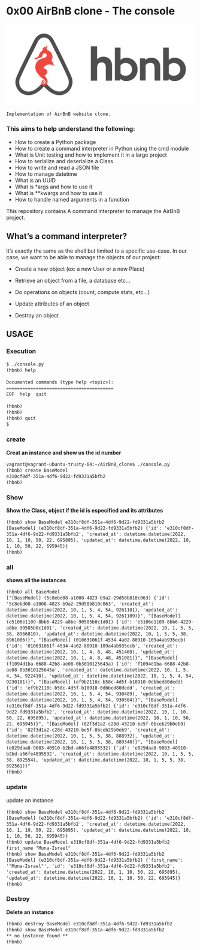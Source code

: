 # 0x00 AirBnB clone - The console

![ArBnB](clone.png)

	Implementation of AirBnB website clone.

### This aims to help understand the following:
	
* How to create a Python package
* How to create a command interpreter in Python using the cmd module
* What is Unit testing and how to implement it in a large project
* How to serialize and deserialize a Class
* How to write and read a JSON file
* How to manage datetime
* What is an UUID
* What is *args and how to use it
* What is **kwargs and how to use it
* How to handle named arguments in a function

This repository contains A command interpreter to manage the AirBnB project.

## What’s a command interpreter?
It’s exactly the same as the shell but limited to a specific use-case. In our case, we want to be able to manage the objects of our project:

* Create a new object (ex: a new User or a new Place)

* Retrieve an object from a file, a database etc…

* Do operations on objects (count, compute stats, etc…)

* Update attributes of an object

* Destroy an object

## USAGE

### Execution
```
$ ./console.py
(hbnb) help

Documented commands (type help <topic>):
========================================
EOF  help  quit

(hbnb) 
(hbnb) 
(hbnb) quit
$
```

### create

**Creat an instance and show us the id number**

```
vagrant@vagrant-ubuntu-trusty-64:~/AirBnB_clone$ ./console.py 
(hbnb) create BaseModel
e310cf8df-351a-4df6-9d22-fd9331a5bfb2
(hbnb)
```
### Show

**Show the Class, object if the id is especified and its attributes**

```
(hbnb) show BaseModel e310cf8df-351a-4df6-9d22-fd9331a5bfb2
[BaseModel] (e310cf8df-351a-4df6-9d22-fd9331a5bfb2) {'id': 'e310cf8df-351a-4df6-9d22-fd9331a5bfb2', 'created_at': datetime.datetime(2022, 10, 1, 10, 50, 22, 695895), 'updated_at': datetime.datetime(2022, 10, 1, 10, 50, 22, 695945)}
(hbnb)
```
### all

**shows all the instances**

```
(hbnb) all BaseModel
["[BaseModel] (5c8ebd08-a1008-4823-b9a2-29d58b810c063) {'id': '5c8ebd08-a1008-4823-b9a2-29d58b810c063', 'created_at': datetime.datetime(2022, 10, 1, 5, 4, 54, 9261101), 'updated_at': datetime.datetime(2022, 10, 1, 5, 4, 54, 9261109)}", "[BaseModel] (e5106e1109-8bb6-4229-a8be-90585b0c1d01) {'id': 'e5106e1109-8bb6-4229-a8be-90585b0c1d01', 'created_at': datetime.datetime(2022, 10, 1, 5, 5, 38, 8966810), 'updated_at': datetime.datetime(2022, 10, 1, 5, 5, 38, 8961006)}", "[BaseModel] (010631061f-4534-4a02-80910-109a4ab935ecb) {'id': '010631061f-4534-4a02-80910-109a4ab935ecb', 'created_at': datetime.datetime(2022, 10, 1, 4, 8, 48, 451468), 'updated_at': datetime.datetime(2022, 10, 1, 4, 8, 48, 451081)}", "[BaseModel] (f1094d1ba-6688-42b8-ae08-0b3010125643a) {'id': 'f1094d1ba-6688-42b8-ae08-0b3010125643a', 'created_at': datetime.datetime(2022, 10, 1, 5, 4, 54, 922410), 'updated_at': datetime.datetime(2022, 10, 1, 5, 4, 54, 9230101)}", "[BaseModel] (ef9b2110c-b58c-4d5f-b10910-0dbbed80dedd) {'id': 'ef9b2110c-b58c-4d5f-b10910-0dbbed80dedd', 'created_at': datetime.datetime(2022, 10, 1, 5, 4, 54, 930489), 'updated_at': datetime.datetime(2022, 10, 1, 5, 4, 54, 930504)}", "[BaseModel] (e310cf8df-351a-4df6-9d22-fd9331a5bfb2) {'id': 'e310cf8df-351a-4df6-9d22-fd9331a5bfb2', 'created_at': datetime.datetime(2022, 10, 1, 10, 50, 22, 695895), 'updated_at': datetime.datetime(2022, 10, 1, 10, 50, 22, 695945)}", "[BaseModel] (82f3d1a2-c28d-43210-be5f-0bceb29b0eb9) {'id': '82f3d1a2-c28d-43210-be5f-0bceb29b0eb9', 'created_at': datetime.datetime(2022, 10, 1, 5, 5, 38, 888932), 'updated_at': datetime.datetime(2022, 10, 1, 5, 5, 38, 889340)}", "[BaseModel] (e029daa8-9083-40910-b2bd-a66fe4895532) {'id': 'e029daa8-9083-40910-b2bd-a66fe4895532', 'created_at': datetime.datetime(2022, 10, 1, 5, 5, 38, 892554), 'updated_at': datetime.datetime(2022, 10, 1, 5, 5, 38, 892561)}"
(hbnb)
```

 ### update

update an instance

```
(hbnb) show BaseModel e310cf8df-351a-4df6-9d22-fd9331a5bfb2
[BaseModel] (e310cf8df-351a-4df6-9d22-fd9331a5bfb2) {'id': 'e310cf8df-351a-4df6-9d22-fd9331a5bfb2', 'created_at': datetime.datetime(2022, 10, 1, 10, 50, 22, 695895), 'updated_at': datetime.datetime(2022, 10, 1, 10, 50, 22, 695945)}
(hbnb) update BaseModel e310cf8df-351a-4df6-9d22-fd9331a5bfb2 first_name "Muna-Israel"
(hbnb) show BaseModel e310cf8df-351a-4df6-9d22-fd9331a5bfb2
[BaseModel] (e310cf8df-351a-4df6-9d22-fd9331a5bfb2) {'first_name': '"Muna-Israel"', 'id': 'e310cf8df-351a-4df6-9d22-fd9331a5bfb2', 'created_at': datetime.datetime(2022, 10, 1, 10, 50, 22, 695895), 'updated_at': datetime.datetime(2022, 10, 1, 10, 50, 22, 695945)}
(hbnb)
```

### Destroy

**Delete an instance**

```
(hbnb) destroy BaseModel e310cf8df-351a-4df6-9d22-fd9331a5bfb2
(hbnb) show BaseModel e310cf8df-351a-4df6-9d22-fd9331a5bfb2
** no instance found **
(hbnb)
```
